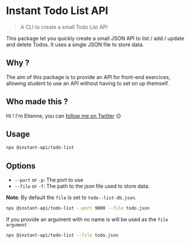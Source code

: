 # Instant Todo List API

> A CLI to create a small Todo List API

This package let you quickly create a small JSON API to list / add / update and delete Todos.
It uses a single JSON file to store data.

## Why ?

The aim of this package is to provide an API for front-end exercices, allowing student to use an API without having to set on up themself.

## Who made this ?

Hi ! I'm Etienne, you can [follow me on Twitter](https://twitter.com/Etienne_dot_js) 😉

## Usage

```bash
npx @instant-api/todo-list
```

## Options

- `--port` or `-p`: The port to use
- `--file` or `-f`: The path to the json file used to store data.

**Note**: By default the `file` is set to `todo--list-db.json`.

```bash
npx @instant-api/todo-list --port 9000 --file todo.json
```

If you provide an argument with no name is will be used as the `file argument`

```bash
npx @instant-api/todo-list --file todo.json
```
